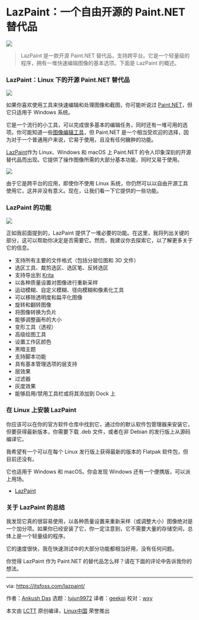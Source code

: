 [#]: collector: (lujun9972)
[#]: translator: (geekpi)
[#]: reviewer: (wxy)
[#]: publisher: ( )
[#]: url: ( )
[#]: subject: (LazPaint: A Free & Open Source Paint.NET Alternative)
[#]: via: (https://itsfoss.com/lazpaint/)
[#]: author: (Ankush Das https://itsfoss.com/author/ankush/)

LazPaint：一个自由开源的 Paint.NET 替代品
======

![](https://img.linux.net.cn/data/attachment/album/202011/25/120828b330z4cem3i030tl.jpg)

> LazPaint 是一款开源 Paint.NET 替代品，支持跨平台。它是一个轻量级的程序，拥有一堆快速编辑图像的基本选项。下面是 LazPaint 的概述。

### LazPaint：Linux 下的开源 Paint.NET 替代品

![][1]

如果你喜欢使用工具来快速编辑和处理图像和截图，你可能听说过 [Paint.NET][2]，但它只适用于 Windows 系统。

它是一个流行的小工具，可以完成很多基本的编辑任务，同时还有一堆可用的选项。你可能知道一些[图像编辑工具][3]，但 Paint.NET 是一个相当受欢迎的选择，因为对于一个普通用户来说，它易于使用，且没有任何臃肿的功能。

[LazPaint][4]作为 Linux、Windows 和 macOS 上 Paint.NET 的令人印象深刻的开源替代品而出现。它提供了操作图像所需的大部分基本功能，同时又易于使用。

![][5]

由于它是跨平台的应用，即使你不使用 Linux 系统，你仍然可以以自由开源工具使用它，这并非没有意义。现在，让我们看一下它提供的一些功能。

### LazPaint 的功能

![][6]

正如我前面提到的，LazPaint 提供了一堆必要的功能。在这里，我将列出关键的部分，这可以帮助你决定是否需要它。然而，我建议你去探索它，以了解更多关于它的信息。

* 支持所有主要的文件格式（包括分层位图和 3D 文件）
* 选区工具、裁剪选区、选区笔、反转选区
* 支持导出到 [Krita][7]
* 以各种质量设置对图像进行重新采样
* 运动模糊、自定义模糊、径向模糊和像素化工具
* 可以移除透明度和扁平化图像
* 旋转和翻转图像
* 将图像转换为负片
* 能够调整画布的大小
* 变形工具（透视）
* 高级绘图工具
* 设置工作区颜色
* 黑暗主题
* 支持脚本功能
* 具有基本管理选项的层支持
* 层效果
* 过滤器
* 灰度效果
* 能够启用/禁用工具栏或将其添加到 Dock 上

### 在 Linux 上安装 LazPaint

你应该可以在你的官方软件仓库中找到它，通过你的默认软件包管理器来安装它，但要获得最新版本，你需要下载 .deb 文件，或者在非 Debian 的发行版上从源码编译它。

我希望有一个可以在每个 Linux 发行版上获得最新的版本的 Flatpak 软件包，但目前还没有。

它也适用于 Windows 和 macOS。你会发现 Windows 还有一个便携版，可以派上用场。

- [LazPaint][4]

### 关于 LazPaint 的总结

我发现它真的很容易使用，以各种质量设置来重新采样（或调整大小）图像绝对是一个加分项。如果你已经安装了它，你一定注意到，它不需要大量的存储空间，总体上是一个轻量级的程序。

它的速度很快，我在快速测试中的大部分功能都相当好用，没有任何问题。

你觉得 LazPaint 作为 Paint.NET 的替代品怎么样？请在下面的评论中告诉我你的想法。

--------------------------------------------------------------------------------

via: https://itsfoss.com/lazpaint/

作者：[Ankush Das][a]
选题：[lujun9972][b]
译者：[geekpi](https://github.com/geekpi)
校对：[wxy](https://github.com/wxy)

本文由 [LCTT](https://github.com/LCTT/TranslateProject) 原创编译，[Linux中国](https://linux.cn/) 荣誉推出

[a]: https://itsfoss.com/author/ankush/
[b]: https://github.com/lujun9972
[1]: https://i1.wp.com/itsfoss.com/wp-content/uploads/2020/11/lazpaint.jpg?resize=800%2C397&ssl=1
[2]: https://www.getpaint.net
[3]: https://itsfoss.com/image-applications-ubuntu-linux/
[4]: https://lazpaint.github.io/
[5]: https://i2.wp.com/itsfoss.com/wp-content/uploads/2020/11/lazpaint-screenshot-2.png?resize=800%2C481&ssl=1
[6]: https://i2.wp.com/itsfoss.com/wp-content/uploads/2020/11/lazpaint-screenshot.jpg?resize=800%2C484&ssl=1
[7]: https://krita.org/en
[9]: https://itsfoss.com/drawing-app/